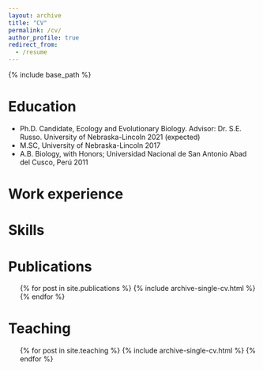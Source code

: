 ```yaml
---
layout: archive
title: "CV"
permalink: /cv/
author_profile: true
redirect_from:
  - /resume
---
```


{% include base_path %}

Education
======
* Ph.D. Candidate, Ecology and Evolutionary Biology. Advisor: Dr. S.E. Russo. University of Nebraska-Lincoln 2021 (expected) 	
* M.SC, University of Nebraska-Lincoln 2017
* A.B. Biology, with Honors; Universidad Nacional de San Antonio Abad del Cusco, Perú 2011


Work experience
======

  
Skills
======

Publications
======
  <ul>{% for post in site.publications %}
    {% include archive-single-cv.html %}
  {% endfor %}</ul>
  
  
Teaching
======
  <ul>{% for post in site.teaching %}
    {% include archive-single-cv.html %}
  {% endfor %}</ul>
  

